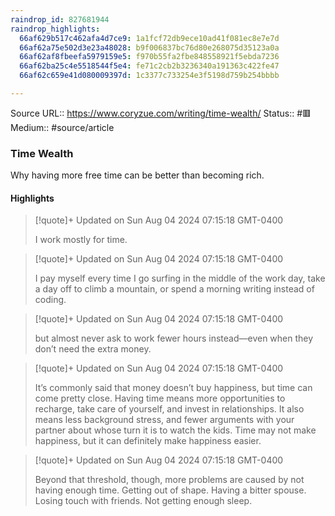 ```yaml
---
raindrop_id: 827681944
raindrop_highlights:
  66af629b517c462afa4d7ce9: 1a1fcf72db9ece10ad41f081ec8e7e7d
  66af62a75e502d3e23a48028: b9f006837bc76d80e268075d35123a0a
  66af62af8fbeefa5979159e5: f970b55fa2fbe848558921f5ebda7236
  66af62ba25c4e5518544f5e4: fe71c2cb2b3236340a191363c422fe47
  66af62c659e41d080009397d: 1c3377c733254e3f5198d759b254bbbb

---
```


Source URL:: https://www.coryzue.com/writing/time-wealth/
Status:: #🟥
Medium:: #source/article


### Time Wealth

Why having more free time can be better than becoming rich.

#### Highlights

> [!quote]+ Updated on Sun Aug 04 2024 07:15:18 GMT-0400
>
> I work mostly for time.

> [!quote]+ Updated on Sun Aug 04 2024 07:15:18 GMT-0400
>
> I pay myself every time I go surfing in the middle of the work day, take a day off to climb a mountain, or spend a morning writing instead of coding.

> [!quote]+ Updated on Sun Aug 04 2024 07:15:18 GMT-0400
>
> but almost never ask to work fewer hours instead—even when they don’t need the extra money.

> [!quote]+ Updated on Sun Aug 04 2024 07:15:18 GMT-0400
>
> It’s commonly said that money doesn’t buy happiness, but time can come pretty close. Having time means more opportunities to recharge, take care of yourself, and invest in relationships. It also means less background stress, and fewer arguments with your partner about whose turn it is to watch the kids. Time may not make happiness, but it can definitely make happiness easier.

> [!quote]+ Updated on Sun Aug 04 2024 07:15:18 GMT-0400
>
> Beyond that threshold, though, more problems are caused by not having enough time. Getting out of shape. Having a bitter spouse. Losing touch with friends. Not getting enough sleep.
